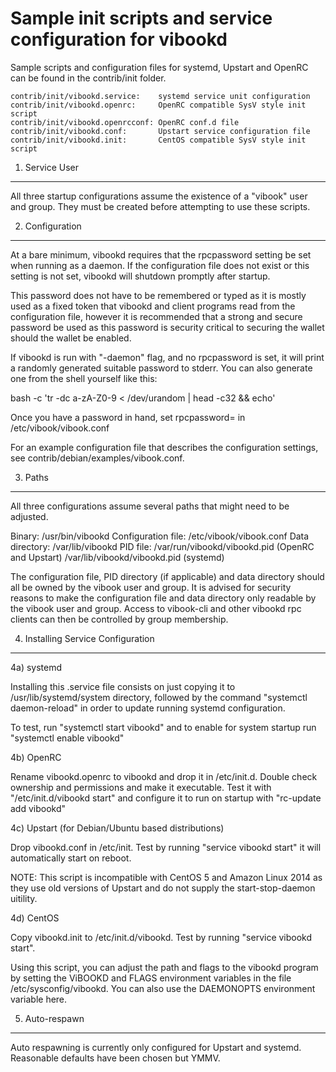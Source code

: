 Sample init scripts and service configuration for vibookd
==========================================================

Sample scripts and configuration files for systemd, Upstart and OpenRC
can be found in the contrib/init folder.

    contrib/init/vibookd.service:    systemd service unit configuration
    contrib/init/vibookd.openrc:     OpenRC compatible SysV style init script
    contrib/init/vibookd.openrcconf: OpenRC conf.d file
    contrib/init/vibookd.conf:       Upstart service configuration file
    contrib/init/vibookd.init:       CentOS compatible SysV style init script

1. Service User
---------------------------------

All three startup configurations assume the existence of a "vibook" user
and group.  They must be created before attempting to use these scripts.

2. Configuration
---------------------------------

At a bare minimum, vibookd requires that the rpcpassword setting be set
when running as a daemon.  If the configuration file does not exist or this
setting is not set, vibookd will shutdown promptly after startup.

This password does not have to be remembered or typed as it is mostly used
as a fixed token that vibookd and client programs read from the configuration
file, however it is recommended that a strong and secure password be used
as this password is security critical to securing the wallet should the
wallet be enabled.

If vibookd is run with "-daemon" flag, and no rpcpassword is set, it will
print a randomly generated suitable password to stderr.  You can also
generate one from the shell yourself like this:

bash -c 'tr -dc a-zA-Z0-9 < /dev/urandom | head -c32 && echo'

Once you have a password in hand, set rpcpassword= in /etc/vibook/vibook.conf

For an example configuration file that describes the configuration settings,
see contrib/debian/examples/vibook.conf.

3. Paths
---------------------------------

All three configurations assume several paths that might need to be adjusted.

Binary:              /usr/bin/vibookd
Configuration file:  /etc/vibook/vibook.conf
Data directory:      /var/lib/vibookd
PID file:            /var/run/vibookd/vibookd.pid (OpenRC and Upstart)
                     /var/lib/vibookd/vibookd.pid (systemd)

The configuration file, PID directory (if applicable) and data directory
should all be owned by the vibook user and group.  It is advised for security
reasons to make the configuration file and data directory only readable by the
vibook user and group.  Access to vibook-cli and other vibookd rpc clients
can then be controlled by group membership.

4. Installing Service Configuration
-----------------------------------

4a) systemd

Installing this .service file consists on just copying it to
/usr/lib/systemd/system directory, followed by the command
"systemctl daemon-reload" in order to update running systemd configuration.

To test, run "systemctl start vibookd" and to enable for system startup run
"systemctl enable vibookd"

4b) OpenRC

Rename vibookd.openrc to vibookd and drop it in /etc/init.d.  Double
check ownership and permissions and make it executable.  Test it with
"/etc/init.d/vibookd start" and configure it to run on startup with
"rc-update add vibookd"

4c) Upstart (for Debian/Ubuntu based distributions)

Drop vibookd.conf in /etc/init.  Test by running "service vibookd start"
it will automatically start on reboot.

NOTE: This script is incompatible with CentOS 5 and Amazon Linux 2014 as they
use old versions of Upstart and do not supply the start-stop-daemon uitility.

4d) CentOS

Copy vibookd.init to /etc/init.d/vibookd. Test by running "service vibookd start".

Using this script, you can adjust the path and flags to the vibookd program by
setting the ViBOOKD and FLAGS environment variables in the file
/etc/sysconfig/vibookd. You can also use the DAEMONOPTS environment variable here.

5. Auto-respawn
-----------------------------------

Auto respawning is currently only configured for Upstart and systemd.
Reasonable defaults have been chosen but YMMV.
